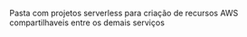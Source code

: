 Pasta com projetos serverless para criação de recursos AWS compartilhaveis entre os demais serviços
